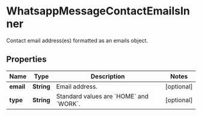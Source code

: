 

# WhatsappMessageContactEmailsInner

Contact email address(es) formatted as an emails object.

## Properties

| Name | Type | Description | Notes |
|------------ | ------------- | ------------- | -------------|
|**email** | **String** | Email address. |  [optional] |
|**type** | **String** | Standard values are &#x60;HOME&#x60; and &#x60;WORK&#x60;. |  [optional] |



